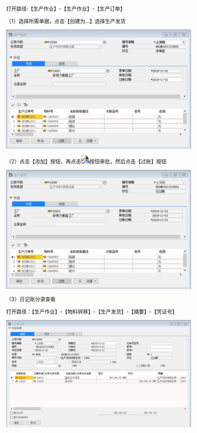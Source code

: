 打开路径:【生产作业】-【生产作业】-【生产订单】

（1）选择所需单据，点击【创建为...】选择生产发货



![1542786435(1)](BAP_QuickStart_Images/53.1.png)

（2）点击【添加】按钮，再点击![img](BAP_QuickStart_Images/53.4.png)按钮审批，然后点击【过账】按钮



![1542786532(1)](BAP_QuickStart_Images/53.2.png)

（3）日记账分录查看

打开路径：【生产作业】-【物料转移】-【生产发货】-【摘要】-【凭证号】



![1542870691(1)](BAP_QuickStart_Images/53.3.png)

 